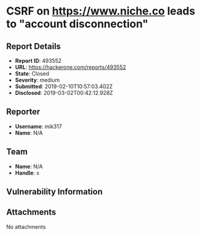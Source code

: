 # CSRF on https://www.niche.co leads to "account disconnection"

## Report Details
- **Report ID**: 493552
- **URL**: https://hackerone.com/reports/493552
- **State**: Closed
- **Severity**: medium
- **Submitted**: 2019-02-10T10:57:03.402Z
- **Disclosed**: 2019-03-02T00:42:12.928Z

## Reporter
- **Username**: mik317
- **Name**: N/A

## Team
- **Name**: N/A
- **Handle**: x

## Vulnerability Information


## Attachments
No attachments
